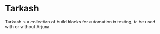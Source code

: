 # Tarkash
Tarkash is a collection of build blocks for automation in testing, to be used with or without Arjuna.
